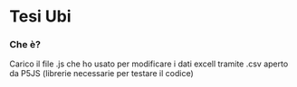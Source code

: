 # Tesi Ubi

### Che è?

Carico il file .js che ho usato per modificare i dati excell tramite .csv aperto da P5JS (librerie necessarie per testare il codice)

